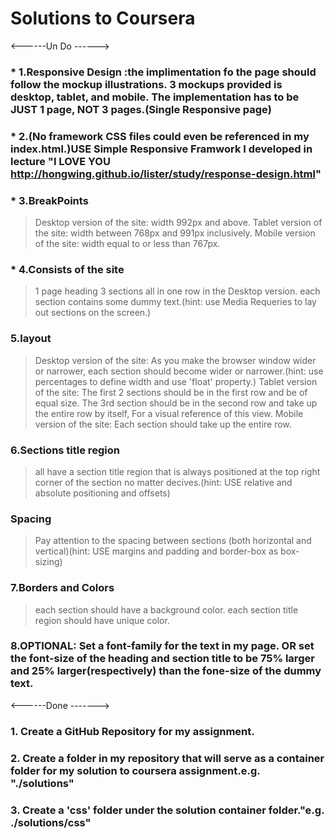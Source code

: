 # Solutions to Coursera

<------Un Do ------>
### * 1.Responsive Design :the implimentation fo the page should follow the mockup illustrations. 3 mockups provided is desktop, tablet, and mobile. The implementation has to be JUST 1 page, NOT 3 pages.(Single Responsive page)
### * 2.(No framework CSS files could even be referenced in my index.html.)USE Simple Responsive Framwork I developed in lecture "I LOVE YOU http://hongwing.github.io/lister/study/response-design.html"
### * 3.BreakPoints
> Desktop version of the site: width 992px and above.
> Tablet version of the site: width between 768px and 991px inclusively.
> Mobile version of the site: width equal to or less than 767px.
### * 4.Consists of the site
> 1 page heading
> 3 sections all in one row in the Desktop version. each section contains some dummy text.(hint: use Media Requeries to lay out sections on the screen.)
### 5.layout
> Desktop version of the site: As you make the browser window wider or narrower, each section should become wider or narrower.(hint: use percentages to define width and use 'float' property.)
> Tablet version of the site: The first 2 sections should be in the first row and be of equal size. The 3rd section should be in the second row and take up the entire row by itself, For a visual reference of this view.
> Mobile version of the site: Each section should take up the entire row.
### 6.Sections title region
> all have a section title region that is always positioned at the top right corner of the section no matter decives.(hint: USE relative and absolute positioning and offsets)
### Spacing
> Pay attention to the spacing between sections (both horizontal and vertical)(hint: USE margins and padding and border-box as box-sizing)
### 7.Borders and Colors
> each section should have a background color.
> each section title region should have unique color.
### 8.OPTIONAL: Set a font-family for the text in my page. OR set the font-size of the heading and section title to be 75% larger and 25% larger(respectively) than the fone-size of the dummy text.


<------Done -------> 
### 1. Create a GitHub Repository for my assignment.
### 2. Create a folder in my repository that will serve as a container folder for my solution to coursera assignment.e.g. "./solutions"
### 3. Create a 'css' folder under the solution container folder."e.g. ./solutions/css"